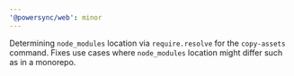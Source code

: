 ```yaml
---
'@powersync/web': minor
---
```


Determining `node_modules` location via `require.resolve` for the `copy-assets` command. Fixes use cases where `node_modules` location might differ such as in a monorepo.
